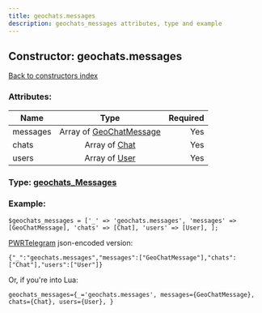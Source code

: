 ```yaml
---
title: geochats.messages
description: geochats_messages attributes, type and example
---
```

## Constructor: geochats.messages  
[Back to constructors index](index.md)



### Attributes:

| Name     |    Type       | Required |
|----------|:-------------:|---------:|
|messages|Array of [GeoChatMessage](../types/GeoChatMessage.md) | Yes|
|chats|Array of [Chat](../types/Chat.md) | Yes|
|users|Array of [User](../types/User.md) | Yes|



### Type: [geochats\_Messages](../types/geochats_Messages.md)


### Example:

```
$geochats_messages = ['_' => 'geochats.messages', 'messages' => [GeoChatMessage], 'chats' => [Chat], 'users' => [User], ];
```  

[PWRTelegram](https://pwrtelegram.xyz) json-encoded version:

```
{"_":"geochats.messages","messages":["GeoChatMessage"],"chats":["Chat"],"users":["User"]}
```


Or, if you're into Lua:  


```
geochats_messages={_='geochats.messages', messages={GeoChatMessage}, chats={Chat}, users={User}, }

```


